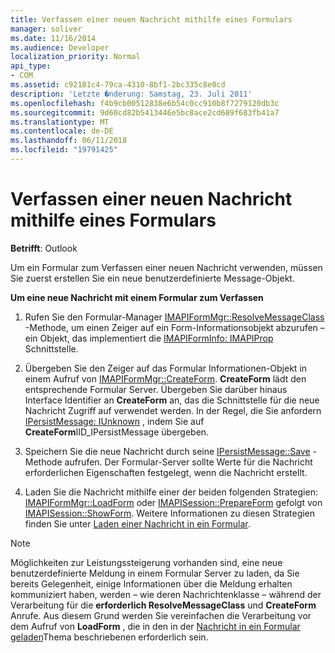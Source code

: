 ```yaml
---
title: Verfassen einer neuen Nachricht mithilfe eines Formulars
manager: soliver
ms.date: 11/16/2014
ms.audience: Developer
localization_priority: Normal
api_type:
- COM
ms.assetid: c92181c4-79ca-4310-8bf1-2bc335c8e0cd
description: 'Letzte �nderung: Samstag, 23. Juli 2011'
ms.openlocfilehash: f4b9cb00512838e6b54c0cc910b8f7279120db3c
ms.sourcegitcommit: 9d60cd82b5413446e5bc8ace2cd689f683fb41a7
ms.translationtype: MT
ms.contentlocale: de-DE
ms.lasthandoff: 06/11/2018
ms.locfileid: "19791425"
---
```

# <a name="composing-a-new-message-by-using-a-form"></a>Verfassen einer neuen Nachricht mithilfe eines Formulars

  
  
**Betrifft**: Outlook 
  
Um ein Formular zum Verfassen einer neuen Nachricht verwenden, müssen Sie zuerst erstellen Sie ein neue benutzerdefinierte Message-Objekt.
  
 **Um eine neue Nachricht mit einem Formular zum Verfassen**
  
1. Rufen Sie den Formular-Manager [IMAPIFormMgr::ResolveMessageClass](imapiformmgr-resolvemessageclass.md) -Methode, um einen Zeiger auf ein Form-Informationsobjekt abzurufen – ein Objekt, das implementiert die [IMAPIFormInfo: IMAPIProp](imapiforminfoimapiprop.md) Schnittstelle. 
    
2. Übergeben Sie den Zeiger auf das Formular Informationen-Objekt in einem Aufruf von [IMAPIFormMgr::CreateForm](imapiformmgr-createform.md). **CreateForm** lädt den entsprechende Formular Server. Übergeben Sie darüber hinaus Interface Identifier an **CreateForm** an, das die Schnittstelle für die neue Nachricht Zugriff auf verwendet werden. In der Regel, die Sie anfordern [IPersistMessage: IUnknown](ipersistmessageiunknown.md) , indem Sie auf **CreateForm**IID_IPersistMessage übergeben.
    
3. Speichern Sie die neue Nachricht durch seine [IPersistMessage::Save](ipersistmessage-save.md) -Methode aufrufen. Der Formular-Server sollte Werte für die Nachricht erforderlichen Eigenschaften festgelegt, wenn die Nachricht erstellt. 
    
4. Laden Sie die Nachricht mithilfe einer der beiden folgenden Strategien: [IMAPIFormMgr::LoadForm](imapiformmgr-loadform.md) oder [IMAPISession::PrepareForm](imapisession-prepareform.md) gefolgt von [IMAPISession::ShowForm](imapisession-showform.md). Weitere Informationen zu diesen Strategien finden Sie unter [Laden einer Nachricht in ein Formular](loading-a-message-into-a-form.md).
    
> [!NOTE]
> Möglichkeiten zur Leistungssteigerung vorhanden sind, eine neue benutzerdefinierte Meldung in einem Formular Server zu laden, da Sie bereits Gelegenheit, einige Informationen über die Meldung erhalten kommuniziert haben, werden – wie deren Nachrichtenklasse – während der Verarbeitung für die **erforderlich ResolveMessageClass** und **CreateForm** Anrufe. Aus diesem Grund werden Sie vereinfachen die Verarbeitung vor dem Aufruf von **LoadForm** , die in den in der [Nachricht in ein Formular geladen](loading-a-message-into-a-form.md)Thema beschriebenen erforderlich sein. 
  

